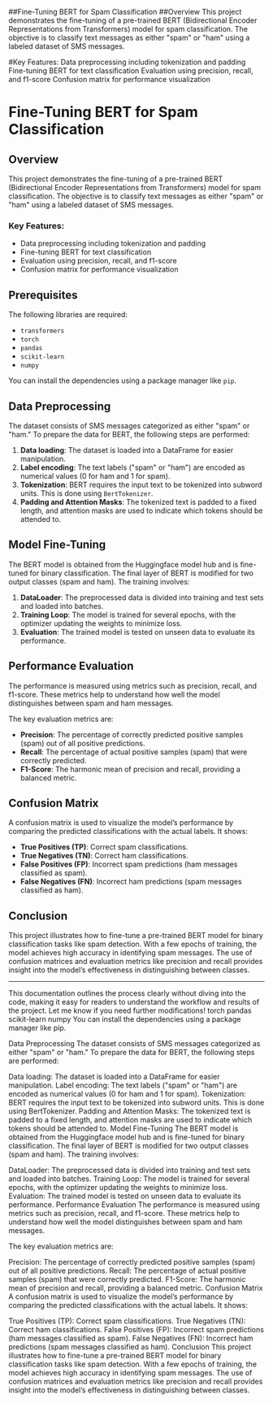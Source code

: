 ##Fine-Tuning BERT for Spam Classification
##Overview
This project demonstrates the fine-tuning of a pre-trained BERT (Bidirectional Encoder Representations from Transformers) model for spam classification. The objective is to classify text messages as either "spam" or "ham" using a labeled dataset of SMS messages.

#Key Features:
Data preprocessing including tokenization and padding
Fine-tuning BERT for text classification
Evaluation using precision, recall, and f1-score
Confusion matrix for performance visualization


# Fine-Tuning BERT for Spam Classification

## Overview
This project demonstrates the fine-tuning of a pre-trained BERT (Bidirectional Encoder Representations from Transformers) model for spam classification. The objective is to classify text messages as either "spam" or "ham" using a labeled dataset of SMS messages.

### Key Features:
- Data preprocessing including tokenization and padding
- Fine-tuning BERT for text classification
- Evaluation using precision, recall, and f1-score
- Confusion matrix for performance visualization

## Prerequisites
The following libraries are required:
- `transformers`
- `torch`
- `pandas`
- `scikit-learn`
- `numpy`

You can install the dependencies using a package manager like `pip`.

## Data Preprocessing
The dataset consists of SMS messages categorized as either "spam" or "ham." To prepare the data for BERT, the following steps are performed:
1. **Data loading**: The dataset is loaded into a DataFrame for easier manipulation.
2. **Label encoding**: The text labels ("spam" or "ham") are encoded as numerical values (0 for ham and 1 for spam).
3. **Tokenization**: BERT requires the input text to be tokenized into subword units. This is done using `BertTokenizer`.
4. **Padding and Attention Masks**: The tokenized text is padded to a fixed length, and attention masks are used to indicate which tokens should be attended to.

## Model Fine-Tuning
The BERT model is obtained from the Huggingface model hub and is fine-tuned for binary classification. The final layer of BERT is modified for two output classes (spam and ham). The training involves:
1. **DataLoader**: The preprocessed data is divided into training and test sets and loaded into batches.
2. **Training Loop**: The model is trained for several epochs, with the optimizer updating the weights to minimize loss.
3. **Evaluation**: The trained model is tested on unseen data to evaluate its performance.

## Performance Evaluation
The performance is measured using metrics such as precision, recall, and f1-score. These metrics help to understand how well the model distinguishes between spam and ham messages. 

The key evaluation metrics are:
- **Precision**: The percentage of correctly predicted positive samples (spam) out of all positive predictions.
- **Recall**: The percentage of actual positive samples (spam) that were correctly predicted.
- **F1-Score**: The harmonic mean of precision and recall, providing a balanced metric.
  
## Confusion Matrix
A confusion matrix is used to visualize the model’s performance by comparing the predicted classifications with the actual labels. It shows:
- **True Positives (TP)**: Correct spam classifications.
- **True Negatives (TN)**: Correct ham classifications.
- **False Positives (FP)**: Incorrect spam predictions (ham messages classified as spam).
- **False Negatives (FN)**: Incorrect ham predictions (spam messages classified as ham).

## Conclusion
This project illustrates how to fine-tune a pre-trained BERT model for binary classification tasks like spam detection. With a few epochs of training, the model achieves high accuracy in identifying spam messages. The use of confusion matrices and evaluation metrics like precision and recall provides insight into the model’s effectiveness in distinguishing between classes.

---

This documentation outlines the process clearly without diving into the code, making it easy for readers to understand the workflow and results of the project. Let me know if you need further modifications!
torch
pandas
scikit-learn
numpy
You can install the dependencies using a package manager like pip.

Data Preprocessing
The dataset consists of SMS messages categorized as either "spam" or "ham." To prepare the data for BERT, the following steps are performed:

Data loading: The dataset is loaded into a DataFrame for easier manipulation.
Label encoding: The text labels ("spam" or "ham") are encoded as numerical values (0 for ham and 1 for spam).
Tokenization: BERT requires the input text to be tokenized into subword units. This is done using BertTokenizer.
Padding and Attention Masks: The tokenized text is padded to a fixed length, and attention masks are used to indicate which tokens should be attended to.
Model Fine-Tuning
The BERT model is obtained from the Huggingface model hub and is fine-tuned for binary classification. The final layer of BERT is modified for two output classes (spam and ham). The training involves:

DataLoader: The preprocessed data is divided into training and test sets and loaded into batches.
Training Loop: The model is trained for several epochs, with the optimizer updating the weights to minimize loss.
Evaluation: The trained model is tested on unseen data to evaluate its performance.
Performance Evaluation
The performance is measured using metrics such as precision, recall, and f1-score. These metrics help to understand how well the model distinguishes between spam and ham messages.

The key evaluation metrics are:

Precision: The percentage of correctly predicted positive samples (spam) out of all positive predictions.
Recall: The percentage of actual positive samples (spam) that were correctly predicted.
F1-Score: The harmonic mean of precision and recall, providing a balanced metric.
Confusion Matrix
A confusion matrix is used to visualize the model’s performance by comparing the predicted classifications with the actual labels. It shows:

True Positives (TP): Correct spam classifications.
True Negatives (TN): Correct ham classifications.
False Positives (FP): Incorrect spam predictions (ham messages classified as spam).
False Negatives (FN): Incorrect ham predictions (spam messages classified as ham).
Conclusion
This project illustrates how to fine-tune a pre-trained BERT model for binary classification tasks like spam detection. With a few epochs of training, the model achieves high accuracy in identifying spam messages. The use of confusion matrices and evaluation metrics like precision and recall provides insight into the model’s effectiveness in distinguishing between classes.

